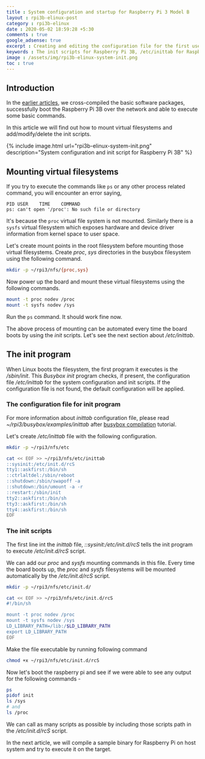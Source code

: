 ```yaml
---
title : System configuration and startup for Raspberry Pi 3 Model B
layout : rpi3b-elinux-post
category : rpi3b-elinux
date : 2020-05-02 18:59:28 +5:30
comments : true
google_adsense: true
excerpt : Creating and editing the configuration file for the first user space program, /sbin/int, executed by Linux kernel. Add or modify the init scirpts to be executed at the system startup for Raspberry Pi 3B.
keywords : The init scripts for Raspberry Pi 3B, /etc/inittab for Raspberry Pi 3 Model B, init Raspberry Pi 3, Raspberry Pi init scripts, Raspberry Pi 3 inittab, Raspberry Pi init.d, Raspberry Pi initial start up, Raspberry Pi initial setup, Raspberry Pi 3 initial config
image : /assets/img/rpi3b-elinux-system-init.png
toc : true
---
```

## Introduction
In the [earlier articles](/book/embedded-linux-rpi3-000-intro.html#learning-path), we cross-compiled the basic software packages, successfully boot the Raspberry Pi 3B over the network and able to execute some basic commands.

In this article we will find out how to mount virtual filesystems and add/modify/delete the init scripts.

{% include image.html url="rpi3b-elinux-system-init.png" description="System configuration and init script for Raspberry Pi 3B" %}
## Mounting virtual filesystems
If you try to execute the commands like `ps` or any other process related command, you will encounter an error saying,
```
PID	USER	TIME	COMMAND
ps: can't open '/proc': No such file or directory
```
It's because the `proc` virtual file system is not mounted. Similarly there is a `sysfs` virtual filesystem which exposes hardware and device driver information from kernel space to user space.

Let's create mount points in the root filesystem before mounting those virtual filesystems. Create *proc*, *sys* directories in the busybox filesystem using the following command.
```bash
mkdir -p ~/rpi3/nfs/{proc,sys}
```
Now power up the board and mount these virtual filesystems using the following commands.
```bash
mount -t proc nodev /proc
mount -t sysfs nodev /sys
```
Run the `ps` command. It should work fine now.

The above process of mounting can be automated every time the board boots by using the *init* scripts. Let's see the next section about */etc/inittab*.

## The init program
When Linux boots the filesystem, the first program it executes is the */sbin/init*. This *Busybox init* program checks, if present, the configuration file */etc/inittab* for the system configuration and init scripts. If the configuration file is not found, the default configuration will be applied.
### The configuration file for init program
For more information about *inittab* configuration file, please read *~/rpi3/busybox/examples/inittab* after [busybox compilation](/rpi3b-elinux/embedded-linux-rpi3-060-busybox.html) tutorial.

Let's create */etc/inittab* file with the following configuration.
```bash
mkdir -p ~/rpi3/nfs/etc
```
```bash
cat << EOF >> ~/rpi3/nfs/etc/inittab
::sysinit:/etc/init.d/rcS
tty1::askfirst:/bin/sh
::ctrlaltdel:/sbin/reboot
::shutdown:/sbin/swapoff -a
::shutdown:/bin/umount -a -r
::restart:/sbin/init
tty2::askfirst:/bin/sh
tty3::askfirst:/bin/sh
tty4::askfirst:/bin/sh
EOF
```
### The init scripts
The first line int the *inittab* file, *::sysinit:/etc/init.d/rcS* tells the init program to execute */etc/init.d/rcS* script.

We can add our *proc* and *sysfs* mounting commands in this file. Every time the board boots up, the *proc* and *sysfs* filesystems will be mounted automatically by the */etc/init.d/rcS* script.
```bash
mkdir -p ~/rpi3/nfs/etc/init.d/
```
```bash
cat << EOF >> ~/rpi3/nfs/etc/init.d/rcS
#!/bin/sh

mount -t proc nodev /proc
mount -t sysfs nodev /sys
LD_LIBRARY_PATH=/lib:/$LD_LIBRARY_PATH
export LD_LIBRARY_PATH
EOF
```
Make the file executable by running following command
```bash
chmod +x ~/rpi3/nfs/etc/init.d/rcS
```

Now let's boot the raspberry pi and see if we were able to see any output for the following commands -
 
```bash
ps
pidof init
ls /sys
# and
ls /proc
```

We can call as many scripts as possible by including those scripts path in the */etc/init.d/rcS* script.

In the next article, we will compile a sample binary for Raspberry Pi on host system and try to execute it on the target.
